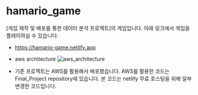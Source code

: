 # hamario_game
[게임 제작 및 배포를 통한 데이터 분석 프로젝트]의 게임입니다. 아래 링크에서 게임을 플레이하실 수 있습니다.

- https://hamario-game.netlify.app

- aws architecture
![aws_architecture](https://github.com/parkjiu0208/hamario_game/assets/121562687/edb0ca55-9dac-4f85-8aa0-7429b4aef191)

- 기존 프로젝트는 AWS를 활용해서 배포했습니다. AWS를 활용한 코드는 Final_Project repository에 있습니다. 본 코드는 netlify 무료 호스팅을 위해 일부 변경한 코드입니다.
